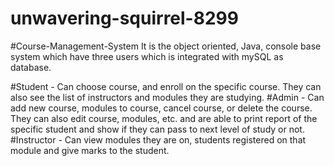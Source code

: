 # unwavering-squirrel-8299
#Course-Management-System
It is the object oriented, Java, console base system which have three users which is integrated with mySQL as database.

#Student - Can choose course, and enroll on the specific course. They can also see the list of instructors and modules they are studying.
#Admin - Can add new course, modules to course, cancel course, or delete the course. They can also edit course, modules, etc. and are able to print report of the specific student and show if they can pass to next level of study or not.
#Instructor - Can view modules they are on, students registered on that module and give marks to the student.
